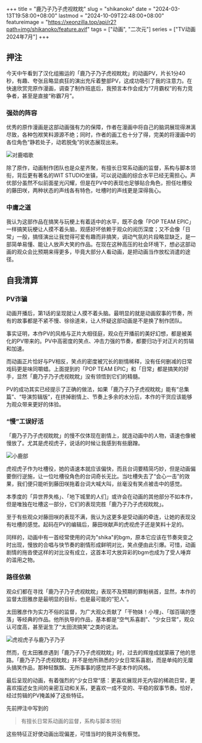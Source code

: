 +++
title = "鹿乃子乃子虎视眈眈"
slug = "shikanoko"
date = "2024-03-13T19:58:00+08:00"
lastmod = "2024-10-09T22:48:00+08:00"
featureimage = "https://xeonzilla.top/api/r2?path=img/shikanoko/feature.avif"
tags = ["动画", "二次元"]
series = ["TV动画 2024年7月"]
+++
## 押注
今天中午看到了汉化组搬运的「鹿乃子乃子虎视眈眈」的动画PV，片长1分40秒，有趣、夸张且略显疯狂的演出充斥着整部PV，这成功吸引了我的注意力。在快速欣赏完原作漫画，调查了制作班底后，我预言本作会成为“7月霸权”的有力竞争者，甚至是直接“称霸7月”。

### 强劲的阵容
优秀的原作漫画是这部动画强有力的保障，作者在漫画中将自己的脑洞展现得淋漓尽致，各种包袱笑料源源不绝；同时，作者的画工也十分了得，完美的将漫画中的各位角色“静若处子，动若脱兔”的状态展现出来。

![对鹿唱歌](https://xeonzilla.top/api/r2?path=img/shikanoko/01.avif "对鹿唱歌")

除了原作，动画制作团队也是众星齐聚，有擅长日常系动画的监督，系构与脚本领衔，背后更有著名的WIT STUDIO坐镇，可以说动画的综合水平已经无需担心。声优部分虽然不似前面星光闪耀，但是在PV中的表现也足够贴合角色，担任吐槽役的藤田咲，两种状态的声线各有特色，吐槽时的声线更是深得我心。

### 中庸之道
我认为这部作品在搞笑与玩梗上有着适中的水平，既不会像「POP TEAM EPIC」一样搞笑玩梗让人摸不着头脑，观感好坏依赖于观众的阅历深度；又不会像「日常」一般，搞怪演出让我觉得可爱有趣而非搞笑，调动气氛的片段略显缺乏，是一部简单易懂、能让人放声大笑的作品。在现在这种高压的社会环境下，想必这部动画的观众会比预期来得更多，毕竟大部分人看动画，是把动画当作放松消遣的途径。

## 自我清算
### PV诈骗
动画开播后，第1话的呈现就让人摸不着头脑。最明显的就是动画叙事的节奏，所有的故事都是不紧不慢、徐徐道来，让人怀疑这部动画是不是换了制作团队。

事实证明，本作PV的风格与正片大相径庭，观众在开播前的美好幻想，都是被美化的PV带来的。PV中高密度的笑点、冲击力强的节奏，都要归功于对正片的剪辑和加速。

而动画正片恰好与PV相反，笑点的密度被冗长的剧情稀释，没有任何删减的日常戏码更是味同嚼蜡。上面提到的「POP TEAM EPIC」和「日常」都是搞笑的好手，显然「鹿乃子乃子虎视眈眈」没有领悟到它们的精髓。

PV的成功其实已经提示了正确的做法，如果「鹿乃子乃子虎视眈眈」能有“总集篇”、“导演剪辑版”，在挤掉剧情上、节奏上多余的水分后，本作的干货应该能够为观众带来更好的体验。

### “慢”工误好活
「鹿乃子乃子虎视眈眈」的慢不仅体现在剧情上，就连动画中的人物，语速也像被慢放了。尤其是虎视虎子，说话的时候让我感到有些磨蹭。

![小鹿部](https://xeonzilla.top/api/r2?path=img/shikanoko/02.avif "小鹿部")

虎视虎子作为吐槽役，她的语速本就应该偏快，而且台词要精简巧妙，但是动画偏要倒行逆施，让一位吐槽役角色的台词奇长无比。当吐槽失去了“会心一击”的效果，我们便只能听到藤田咲拖着台词大喊大叫，丝毫没有笑点被击中的感觉。

本季度的「异世界失格」、「地下城里的人们」或许会在动画的其他部分不如本作，但是唯独在吐槽这一部分，它们的表现完胜「鹿乃子乃子虎视眈眈」。

至于有些观众对藤田咲的表现不满，我认为这更多是受动画的牵连，让她的表现没有吐槽的感觉。起码在PV的编辑后，藤田咲献声的虎视虎子还是笑料十足的。

同样的，动画中有一首经常使用的词为"shika"的bgm，原本它应该在节奏突变之时出现，慢放的合唱与快节奏的剧情形成鲜明对比，笑点便由此引爆。可惜，动画剧情的拖沓使这样的对比没有成立，这首本可大放异彩的bgm也成为了受人唾弃的滥用之物。

### 路径依赖
观众们都在寻找「鹿乃子乃子虎视眈眈」表现不及预期的罪魁祸首，显然，本作的监督太田雅彦是最明显的目标，也是最可能的“犯人”。

太田雅彦作为实力不俗的监督，为广大观众贡献了「干物妹！小埋」、「珈百璃的堕落」等经典的作品。他所执导的作品，基本都是“空气系喜剧”、“少女日常”，观众认可度高，甚至诞生了“太田流搞笑”之类的说法。

![虎视虎子与鹿乃子乃子](https://xeonzilla.top/api/r2?path=img/shikanoko/03.avif "虎视虎子与鹿乃子乃子")

然而，在太田雅彦遇到「鹿乃子乃子虎视眈眈」时，过去的辉煌成就蒙蔽了他的思路。「鹿乃子乃子虎视眈眈」并不是他所熟悉的少女日常系喜剧，而是单纯的无厘头搞笑作品，那种轻飘飘、无所事事的感觉并不是本作的风格。

最后呈现的动画，有着强烈的“少女日常”感：更喜欢展现并无内容的稀疏日常，更喜欢描述女生间的亲密互动和关系，更喜欢一成不变的、平稳的叙事节奏。恰好，经过剪辑的PV掩盖掉了这些特征。

先前押注中写到的
>有擅长日常系动画的监督，系构与脚本领衔

这些特征正好使动画出现偏差，可惜当时的我并没有察觉。
